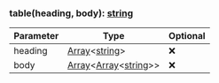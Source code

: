 ### table(heading, body): [string](https://developer.mozilla.org/en-US/docs/Web/JavaScript/Reference/Global_Objects/String)

| Parameter | Type                                                                                                                                                                                                                                                                                                  | Optional |
| --------- | ----------------------------------------------------------------------------------------------------------------------------------------------------------------------------------------------------------------------------------------------------------------------------------------------------- | -------- |
| heading   | [Array](https://developer.mozilla.org/en-US/docs/Web/JavaScript/Reference/Global_Objects/Array)\<[string](https://developer.mozilla.org/en-US/docs/Web/JavaScript/Reference/Global_Objects/String)>                                                                                                   | ❌       |
| body      | [Array](https://developer.mozilla.org/en-US/docs/Web/JavaScript/Reference/Global_Objects/Array)\<[Array](https://developer.mozilla.org/en-US/docs/Web/JavaScript/Reference/Global_Objects/Array)\<[string](https://developer.mozilla.org/en-US/docs/Web/JavaScript/Reference/Global_Objects/String)>> | ❌       |
